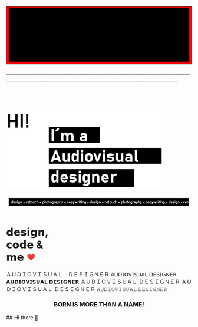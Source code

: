<table>
  <tr>
    <td align="center" style="background-color:#FF0000;">
      <img src="https://github.com/marianelaalbrigi/recursos/blob/main/Comp%201.gif?raw=true" alt="Header GIF"/> 
    </td>
  </tr>
</table>
_______________________________________________________________________________________________________________________________________________________

<div>
  <p align="right" style="color:white; font-weight: bold;">𝘽𝙊𝙍𝙉 𝙞𝙨 𝙢𝙤𝙧𝙚 𝙩𝙝𝙖𝙣 𝙟𝙪𝙨𝙩 𝙖 𝙣𝙖𝙢𝙚.
    <br>𝙄𝙩 𝙧𝙚𝙥𝙧𝙚𝙨𝙚𝙣𝙩𝙨 𝙢𝙮 𝙫𝙖𝙡𝙪𝙚𝙨, 𝙖𝙗𝙞𝙡𝙞𝙩𝙞𝙚𝙨 𝙖𝙣𝙙 𝙚𝙭𝙥𝙚𝙧𝙞𝙚𝙣𝙘𝙚𝙨.
    <br>𝘽𝙊𝙍𝙉 𝙞𝙨 𝙩𝙝𝙞𝙣𝙠𝙞𝙣𝙜 𝙗𝙚𝙮𝙤𝙣𝙙 𝙬𝙝𝙖𝙩’𝙨 𝙥𝙤𝙨𝙨𝙞𝙗𝙡𝙚.
  </p>
</div>

![Mi Gif](https://github.com/marianelaalbrigi/recursos/blob/fca20177d2fcc7fa6c48ab457f6166519f329681/02.png)

![Mi Gif](https://github.com/marianelaalbrigi/recursos/blob/e110bfee5f96edce4e543af71d0dbc6ebec36866/03.gif)


<div>
  <h1 align="left" font-size: 20px;>𝗱𝗲𝘀𝗶𝗴𝗻,
    <br>𝗰𝗼𝗱𝗲 & 
    <br>𝗺𝗲  
    <img src="https://github.com/marianelaalbrigi/recursos/blob/d4a8063c4bb5d89bba3b2ba9c9495bbf635520a1/04.gif" alt=hearth width="25px"/> 
  </h1>
 
</div>

      
   
  
    
  </tr>
</table>



ＡＵＤＩＯＶＩＳＵＡＬ ＤＥＳＩＧＮＥＲ
𝖠𝖴𝖣𝖨𝖮𝖵𝖨𝖲𝖴𝖠𝖫 𝖣𝖤𝖲𝖨𝖦𝖭𝖤𝖱
𝗔𝗨𝗗𝗜𝗢𝗩𝗜𝗦𝗨𝗔𝗟 𝗗𝗘𝗦𝗜𝗚𝗡𝗘𝗥
ＡＵＤＩＯＶＩＳＵＡＬ ＤＥＳＩＧＮＥＲ
ＡＵＤＩＯＶＩＳＵＡＬ ＤＥＳＩＧＮＥＲ
𝙰𝚄𝙳𝙸𝙾𝚅𝙸𝚂𝚄𝙰𝙻 𝙳𝙴𝚂𝙸𝙶𝙽𝙴𝚁

<h3 align="center">BORN IS MORE THAN A NAME!</h3>
## Hi there 👋
<!--
**marianelaalbrigi/marianelaalbrigi** is a ✨ _special_ ✨ repository because its `README.md` (this file) appears on your GitHub profile.

Here are some ideas to get you started:

- 🔭 I’m currently working on ...
- 🌱 I’m currently learning ...
- 👯 I’m looking to collaborate on ...
- 🤔 I’m looking for help with ...
- 💬 Ask me about ...
- 📫 How to reach me: ...
- 😄 Pronouns: ...
- ⚡ Fun fact: ...
-->


<div align="center">
  <img height="200" src="https://github.com/marianelaalbrigi/recursos/blob/main/Comp%201.gif?raw=true"  />
</div>


